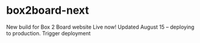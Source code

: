 # box2board-next
New build for Box 2 Board website
Live now!
Updated August 15 – deploying to production.
Trigger deployment
